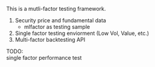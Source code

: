 This is a mutli-factor testing framework.

1. Security price and fundamental data  
   * mlfactor as testing sample
3. Single factor testing enviorment (Low Vol, Value, etc.)  
4. Multi-factor backtesting API  

TODO:  
single factor performance test
